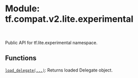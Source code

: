 <div itemscope itemtype="http://developers.google.com/ReferenceObject">
<meta itemprop="name" content="tf.compat.v2.lite.experimental" />
<meta itemprop="path" content="Stable" />
</div>

# Module: tf.compat.v2.lite.experimental


<table class="tfo-notebook-buttons tfo-api" align="left">
</table>



Public API for tf.lite.experimental namespace.



## Functions

[`load_delegate(...)`](../../../../tf/lite/experimental/load_delegate.md): Returns loaded Delegate object.



